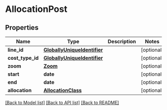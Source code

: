 # AllocationPost

## Properties
Name | Type | Description | Notes
------------ | ------------- | ------------- | -------------
**line_id** | [**GloballyUniqueIdentifier**](GloballyUniqueIdentifier.md) |  | [optional] 
**cost_type_id** | [**GloballyUniqueIdentifier**](GloballyUniqueIdentifier.md) |  | [optional] 
**zoom** | [**Zoom**](Zoom.md) |  | [optional] 
**start** | **date** |  | [optional] 
**end** | **date** |  | [optional] 
**allocation** | [**AllocationClass**](AllocationClass.md) |  | [optional] 

[[Back to Model list]](../README.md#documentation-for-models) [[Back to API list]](../README.md#documentation-for-api-endpoints) [[Back to README]](../README.md)

